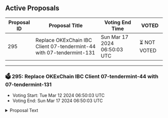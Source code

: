## Active Proposals

| Proposal ID | Proposal Title | Voting End Time | VOTED |
|-------------|----------------|-----------------|-------|
| 295 | Replace OKExChain IBC Client 07-tendermint-44 with 07-tendermint-131 | Sun Mar 17 2024 06:50:03 UTC | ⏳ NOT VOTED |

---

### 🗳 295: Replace OKExChain IBC Client 07-tendermint-44 with 07-tendermint-131
- Voting Start: Tue Mar 12 2024 06:50:03 UTC
- Voting End: Sun Mar 17 2024 06:50:03 UTC

<details>
<summary>Proposal Text</summary>
 
If passed, this governance proposal will replace client 07-tendermint-44 with 07-tendermint-131. Please vote YES to reconnect Crescent with the OKExChain.
</details>

